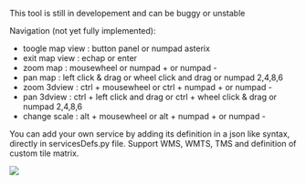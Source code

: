
This tool is still in developement and can be buggy or unstable

Navigation (not yet fully implemented):
- toogle map view : button panel or numpad asterix
- exit map view : echap or enter
- zoom map : mousewheel or numpad + or numpad -
- pan map : left click & drag or wheel click and drag or numpad 2,4,8,6
- zoom 3dview : ctrl + mousewheel or ctrl + numpad + or numpad -
- pan 3dview : ctrl + left click and drag or ctrl + wheel click & drag or numpad 2,4,8,6
- change scale : alt + mousewheel or alt + numpad + or numpad -


You can add your own service by adding its definition in a json like syntax, directly in servicesDefs.py file. Support WMS, WMTS, TMS and definition of custom tile matrix.


![](https://raw.githubusercontent.com/wiki/domlysz/blenderGIS/images/basemaps_demo.gif)
